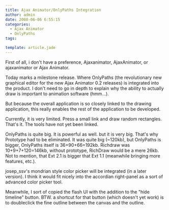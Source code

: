 ```yaml
---
title: Ajax Animator/OnlyPaths Integration
author: admin
date: 2008-06-06 6:55:15
categories:
  - Ajax Animator
  - OnlyPaths
tags: 

template: article.jade
---
```


First of all, i don't have a preference, Ajaxanimator, AjaxAnimator, or ajaxanimator or Ajax Animator.

Today marks a milestone release. Where OnlyPaths (the revolutionary new graphical editor for the new Ajax Animator 0.2 releases) is integrated into the product. I don't need to go in depth to explain why the ability to actually draw is important to animation software (hmm...).

But because the overall application is so closely linked to the drawing application, this really enables the rest of the application to be developed.

Currently, it is very limited. Press a small link and draw random rectangles. That's it. The tools have not yet been linked.

OnlyPaths is quite big. It is powerful as well. but it is very big. That's why Prototype had to be eliminated. It was quite big (~120kb), but OnlyPaths is bigger, OnlyPaths itself is 36+90+66=192kb. Richdraw was 10+9+7+120=146kb, without prototype, RichDraw would be a mere 26kb. Not to mention, that Ext 2.1 is bigger that Ext 1.1 (meanwhile bringing more features, etc.).

josep_ssv's mondrian style color picker will be integrated (in a later version). I think it would fit nicely into the accordian right-panel as a sort of advanced color picker tool.

Meanwhile, I sort of copied the flash UI with the addition to the "hide timeline" button. BTW. a shortcut for that button (which doesn't yet work) is to doubleclick the fine outline between the canvas and the outline.
